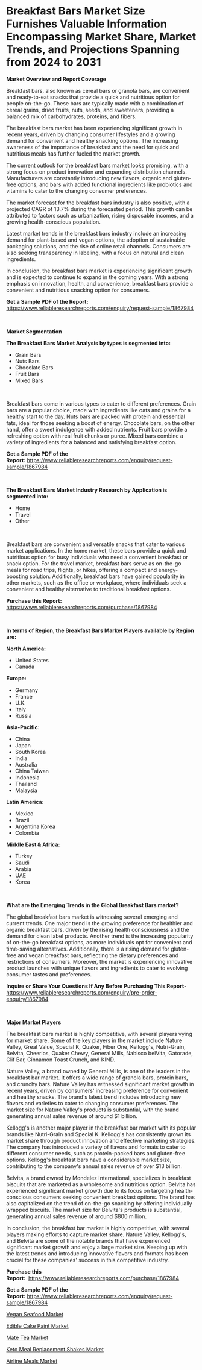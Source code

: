 <p><h1>Breakfast Bars Market Size Furnishes Valuable Information Encompassing Market Share, Market Trends, and Projections Spanning from 2024 to 2031</h1></p><p><strong>Market Overview and Report Coverage</strong></p>
<p><p>Breakfast bars, also known as cereal bars or granola bars, are convenient and ready-to-eat snacks that provide a quick and nutritious option for people on-the-go. These bars are typically made with a combination of cereal grains, dried fruits, nuts, seeds, and sweeteners, providing a balanced mix of carbohydrates, proteins, and fibers.</p><p>The breakfast bars market has been experiencing significant growth in recent years, driven by changing consumer lifestyles and a growing demand for convenient and healthy snacking options. The increasing awareness of the importance of breakfast and the need for quick and nutritious meals has further fueled the market growth.</p><p>The current outlook for the breakfast bars market looks promising, with a strong focus on product innovation and expanding distribution channels. Manufacturers are constantly introducing new flavors, organic and gluten-free options, and bars with added functional ingredients like probiotics and vitamins to cater to the changing consumer preferences.</p><p>The market forecast for the breakfast bars industry is also positive, with a projected CAGR of 13.7% during the forecasted period. This growth can be attributed to factors such as urbanization, rising disposable incomes, and a growing health-conscious population.</p><p>Latest market trends in the breakfast bars industry include an increasing demand for plant-based and vegan options, the adoption of sustainable packaging solutions, and the rise of online retail channels. Consumers are also seeking transparency in labeling, with a focus on natural and clean ingredients.</p><p>In conclusion, the breakfast bars market is experiencing significant growth and is expected to continue to expand in the coming years. With a strong emphasis on innovation, health, and convenience, breakfast bars provide a convenient and nutritious snacking option for consumers.</p></p>
<p><strong>Get a Sample PDF of the Report:</strong> <a href="https://www.reliableresearchreports.com/enquiry/request-sample/1867984">https://www.reliableresearchreports.com/enquiry/request-sample/1867984</a></p>
<p>&nbsp;</p>
<p><strong>Market Segmentation</strong></p>
<p><strong>The Breakfast Bars Market Analysis by types is segmented into:</strong></p>
<p><ul><li>Grain Bars</li><li>Nuts Bars</li><li>Chocolate Bars</li><li>Fruit Bars</li><li>Mixed Bars</li></ul></p>
<p>&nbsp;</p>
<p><p>Breakfast bars come in various types to cater to different preferences. Grain bars are a popular choice, made with ingredients like oats and grains for a healthy start to the day. Nuts bars are packed with protein and essential fats, ideal for those seeking a boost of energy. Chocolate bars, on the other hand, offer a sweet indulgence with added nutrients. Fruit bars provide a refreshing option with real fruit chunks or puree. Mixed bars combine a variety of ingredients for a balanced and satisfying breakfast option.</p></p>
<p><strong>Get a Sample PDF of the Report:</strong>&nbsp;<a href="https://www.reliableresearchreports.com/enquiry/request-sample/1867984">https://www.reliableresearchreports.com/enquiry/request-sample/1867984</a></p>
<p>&nbsp;</p>
<p><strong>The Breakfast Bars Market Industry Research by Application is segmented into:</strong></p>
<p><ul><li>Home</li><li>Travel</li><li>Other</li></ul></p>
<p>&nbsp;</p>
<p><p>Breakfast bars are convenient and versatile snacks that cater to various market applications. In the home market, these bars provide a quick and nutritious option for busy individuals who need a convenient breakfast or snack option. For the travel market, breakfast bars serve as on-the-go meals for road trips, flights, or hikes, offering a compact and energy-boosting solution. Additionally, breakfast bars have gained popularity in other markets, such as the office or workplace, where individuals seek a convenient and healthy alternative to traditional breakfast options.</p></p>
<p><strong>Purchase this Report:</strong>&nbsp; <a href="https://www.reliableresearchreports.com/purchase/1867984">https://www.reliableresearchreports.com/purchase/1867984</a></p>
<p>&nbsp;</p>
<p><strong>In terms of Region, the Breakfast Bars Market Players available by Region are:</strong></p>
<p>
    <p> <strong> North America: </strong>
        <ul>
            <li>United States</li>
            <li>Canada</li>
        </ul>
        </p> 
    <p> <strong> Europe: </strong>
        <ul>
            <li>Germany</li>
            <li>France</li>
            <li>U.K.</li>
            <li>Italy</li>
            <li>Russia</li>
        </ul>
        </p> 
    <p> <strong> Asia-Pacific: </strong>
        <ul>
            <li>China</li>
            <li>Japan</li>
            <li>South Korea</li>
            <li>India</li>
            <li>Australia</li>
            <li>China Taiwan</li>
            <li>Indonesia</li>
            <li>Thailand</li>
            <li>Malaysia</li>
        </ul>
        </p> 
    <p> <strong> Latin America: </strong>
        <ul>
            <li>Mexico</li>
            <li>Brazil</li>
            <li>Argentina Korea</li>
            <li>Colombia</li>
        </ul>
        </p> 
    <p> <strong> Middle East & Africa: </strong>
        <ul>
            <li>Turkey</li>
            <li>Saudi</li>
            <li>Arabia</li>
            <li>UAE</li>
            <li>Korea</li>
        </ul>
    </p>
    </p>
<p>&nbsp;</p>
<p><strong>What are the Emerging Trends in the Global Breakfast Bars market?</strong></p>
<p><p>The global breakfast bars market is witnessing several emerging and current trends. One major trend is the growing preference for healthier and organic breakfast bars, driven by the rising health consciousness and the demand for clean label products. Another trend is the increasing popularity of on-the-go breakfast options, as more individuals opt for convenient and time-saving alternatives. Additionally, there is a rising demand for gluten-free and vegan breakfast bars, reflecting the dietary preferences and restrictions of consumers. Moreover, the market is experiencing innovative product launches with unique flavors and ingredients to cater to evolving consumer tastes and preferences.</p></p>
<p><strong>Inquire or Share Your Questions If Any Before Purchasing This Report</strong>- <a href="https://www.reliableresearchreports.com/enquiry/pre-order-enquiry/1867984">https://www.reliableresearchreports.com/enquiry/pre-order-enquiry/1867984</a></p>
<p>&nbsp;</p>
<p><strong>Major Market Players</strong></p>
<p><p>The breakfast bars market is highly competitive, with several players vying for market share. Some of the key players in the market include Nature Valley, Great Value, Special K, Quaker, Fiber One, Kellogg's, Nutri-Grain, Belvita, Cheerios, Quaker Chewy, General Mills, Nabisco belVita, Gatorade, Clif Bar, Cinnamon Toast Crunch, and KIND.</p><p>Nature Valley, a brand owned by General Mills, is one of the leaders in the breakfast bar market. It offers a wide range of granola bars, protein bars, and crunchy bars. Nature Valley has witnessed significant market growth in recent years, driven by consumers' increasing preference for convenient and healthy snacks. The brand's latest trend includes introducing new flavors and varieties to cater to changing consumer preferences. The market size for Nature Valley's products is substantial, with the brand generating annual sales revenue of around $1 billion.</p><p>Kellogg's is another major player in the breakfast bar market with its popular brands like Nutri-Grain and Special K. Kellogg's has consistently grown its market share through product innovation and effective marketing strategies. The company has introduced a variety of flavors and formats to cater to different consumer needs, such as protein-packed bars and gluten-free options. Kellogg's breakfast bars have a considerable market size, contributing to the company's annual sales revenue of over $13 billion.</p><p>Belvita, a brand owned by Mondelez International, specializes in breakfast biscuits that are marketed as a wholesome and nutritious option. Belvita has experienced significant market growth due to its focus on targeting health-conscious consumers seeking convenient breakfast options. The brand has also capitalized on the trend of on-the-go snacking by offering individually wrapped biscuits. The market size for Belvita's products is substantial, generating annual sales revenue of around $800 million.</p><p>In conclusion, the breakfast bar market is highly competitive, with several players making efforts to capture market share. Nature Valley, Kellogg's, and Belvita are some of the notable brands that have experienced significant market growth and enjoy a large market size. Keeping up with the latest trends and introducing innovative flavors and formats has been crucial for these companies' success in this competitive industry.</p></p>
<p><strong>Purchase this Report:</strong>&nbsp;&nbsp;<a href="https://www.reliableresearchreports.com/purchase/1867984">https://www.reliableresearchreports.com/purchase/1867984</a></p>
<p></p>
<p><strong>Get a Sample PDF of the Report:</strong>&nbsp;<a href="https://www.reliableresearchreports.com/enquiry/request-sample/1867984">https://www.reliableresearchreports.com/enquiry/request-sample/1867984</a></p>
<p><p><a href="https://github.com/castoriffic/Market-Research-Report-List-2/blob/main/vegan-seafood-market.md">Vegan Seafood Market</a></p><p><a href="https://github.com/lbird53714/Market-Research-Report-List-2/blob/main/edible-cake-paint-market.md">Edible Cake Paint Market</a></p><p><a href="https://github.com/FassouRP/Market-Research-Report-List-2/blob/main/mate-tea-market.md">Mate Tea Market</a></p><p><a href="https://github.com/ashepherd82/Market-Research-Report-List-2/blob/main/keto-meal-replacement-shakes-market.md">Keto Meal Replacement Shakes Market</a></p><p><a href="https://github.com/mabutironaldo/Market-Research-Report-List-2/blob/main/airline-meals-market.md">Airline Meals Market</a></p></p>